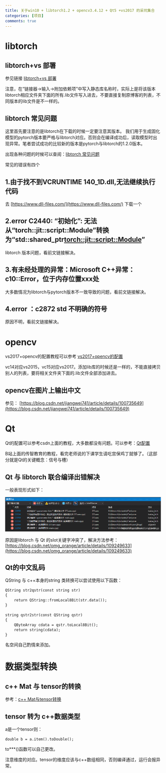 ```yaml
---
title: 关于win10 + libtorch1.2 + opencv3.4.12 + Qt5 +vs2017 的采坑集合
categories: [项目]
comments: true
---
```


# libtorch

## libtorch+vs 部署

参见链接 [libtorch+vs 部署](https://mingkangxiong.github.io/2020/07/03/Windows%E4%B8%8B%E4%BD%BF%E7%94%A8C++%E8%B0%83%E7%94%A8pytorch%E6%A8%A1%E5%9E%8B%E6%95%99%E7%A8%8B-VS%E5%B7%A5%E7%A8%8B.html)

注意，在“链接器->输入->附加依赖项”中写入静态库名称时，实际上是将该版本libtorch相应文件夹下面的所有.lib文件写入进去，不要直接复制原博客的列表，不同版本的lib文件是不一样的。

## libtorch 常见问题
这里首先要注意的是libtorch在下载的时候一定要注意其版本。 我们用于生成固化模型的pytorch版本要严格与libtorch对应。否则会在编译成功后，读取模型时出现异常。笔者尝试成功的比较新的版本是pytorch与libtorch的1.2.0版本。

出现各种问题的时候可以查阅：[libtorch 常见问题](https://blog.csdn.net/zzz_zzz12138/article/details/109138805)

常见的错误有四个

## 1.由于找不到VCRUNTIME 140_1D.dll,无法继续执行代码

去 [https://www.dll-files.com/](https://www.dll-files.com/) 下载一个

## 2.error C2440: “初始化”: 无法从“torch::jit::script::Module”转换为“std::shared_ptr<torch::jit::script::Module>”
 libtorch 版本问题，看前文链接解决。

## 3.有未经处理的异常：Microsoft C++异常：c10::Error，位于内存位置xxx处

 大多数情况为libtorch与pytorch版本不一致导致的问题，看前文链接解决。

## 4.error ：c2872 std 不明确的符号

原因不明，看前文链接解决。

# opencv
vs2017+opencv的配置教程可以参考
[vs2017+opencv的配置](https://blog.csdn.net/qq_41175905/article/details/80560429)

vc14对应vs2015，vc15对应vs2017。添加lib库的时候还是一样的，不能直接拷贝别人的列表，要将相关文件夹下面的.lib文件全部添加进去。

## opencv在图片上输出中文
参见：
[https://blog.csdn.net/jiangwei741/article/details/100735649](https://blog.csdn.net/jiangwei741/article/details/100735649)

# Qt
Qt的配置可以参考csdn上面的教程，大多数都没有问题。可以参考：[Qt配置](https://blog.csdn.net/yxy244/article/details/94971602)

B站上面的传智教育的教程，看完老师说的下课学生请吃宫保鸡丁就够了。（这部分就是Qt的关键概念：信号与槽）

## Qt 与 libtorch 联合编译出错解决
一般表现形式如下：

![Image text](https://github.com/Jiyuan-Liu/Jiyuan-Liu.github.io/blob/master/blog-img/2020-12-1/er.png)

原因是libtorch 与 Qt 的slot关键字冲突了，解决方法参考：
[https://blog.csdn.net/omg_orange/article/details/109249633](https://blog.csdn.net/omg_orange/article/details/109249633)

## Qt的中文乱码
QString 与 c++本身的string 类转换可以尝试使用以下函数：

    QString str2qstr(const string str)
    {
        return QString::fromLocal8Bit(str.data());
    }

    string qstr2str(const QString qstr)
    {
        QByteArray cdata = qstr.toLocal8Bit();
        return string(cdata);
    }

名空间自己酌情来添加。

# 数据类型转换
## c++ Mat 与 tensor的转换
参考：[c++ Mat与tensor转换](https://blog.csdn.net/weixin_34910922/article/details/109607509)

## tensor 转为 c++数据类型
a是一个tensor则：

    double b = a.item().toDouble();
to***()函数可以自己更改。

注意维度的对应。tensor的维度应该与c++数组相同，否则编译通过，运行会报异常。